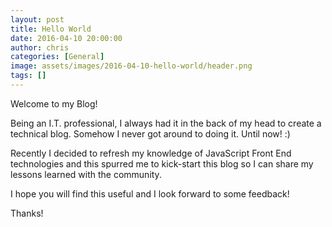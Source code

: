 ```yaml
---
layout: post
title: Hello World
date: 2016-04-10 20:00:00
author: chris
categories: [General]
image: assets/images/2016-04-10-hello-world/header.png
tags: []
---
```

Welcome to my Blog!

Being an I.T. professional, I always had it in the back of my head to create a technical blog. Somehow I never got around to doing it. Until now! :)

<!--more-->

Recently I decided to refresh my knowledge of JavaScript Front End technologies and this spurred me to kick-start this blog so I can share my lessons learned with the community.

I hope you will find this useful and I look forward to some feedback!

Thanks!